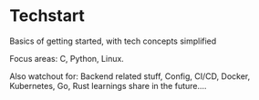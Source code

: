 # Techstart
Basics of getting started, with tech concepts simplified

Focus areas:
C,
Python,
Linux.

Also watchout for: 
Backend related stuff, Config, CI/CD, Docker, Kubernetes, Go, Rust learnings share in the future....
